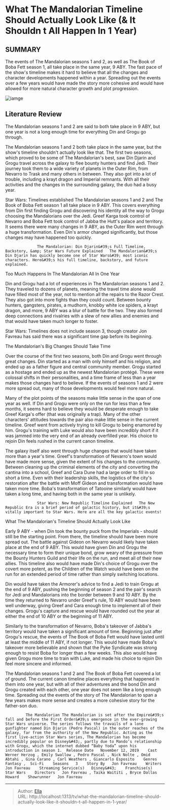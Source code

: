 # What The Mandalorian Timeline Should Actually Look Like (&amp; It Shouldn t All Happen In 1 Year)


## SUMMARY 



  The events of The Mandalorian seasons 1 and 2, as well as The Book of Boba Fett season 1, all take place in the same year, 9 ABY.   The fast pace of the show&#39;s timeline makes it hard to believe that all the changes and character developments happened within a year.   Spreading out the events over a few years would have made the story more cohesive and would have allowed for more natural character growth and plot progression.  

![iamge](https://static1.srcdn.com/wordpress/wp-content/uploads/2023/05/the-mandalorian-timeline-retcon-impossible-to-fix.JPG)

## Literature Review
The Mandalorian seasons 1 and 2 are said to both take place in 9 ABY, but one year is not a long enough time for everything Din and Grogu go through.




The Mandalorian seasons 1 and 2 both take place in the same year, but the show&#39;s timeline shouldn&#39;t actually look like that. The first two seasons, which proved to be some of The Mandalorian&#39;s best, saw Din Djarin and Grogu travel across the galaxy to flee bounty hunters and find Jedi. Their journey took them to a wide variety of planets in the Outer Rim, from Nevarro to Trask and many others in between. They also got into a lot of trouble, including a krayt dragon and Imperial remnants. With all their activities and the changes in the surrounding galaxy, the duo had a busy year.




Star Wars: Timelines established The Mandalorian seasons 1 and 2 and The Book of Boba Fett season 1 all take place in 9 ABY. This covers everything from Din first finding Grogu and discovering his identity all the way to Grogu choosing the Mandalorians over the Jedi. Greef Karga took control of Nevarro and Boba Fett took control of Jabba the Hutt&#39;s palace and territory. It seems there were many changes in 9 ABY, as the Outer Rim went through a huge transformation. Even Din&#39;s armor changed significantly, but those changes may have happened too quickly.

                  The Mandalorian: Din Djarin&#39;s Full Timeline, Backstory, &amp; Star Wars Future Explained   The Mandalorian&#39;s Din Djarin has quickly become one of Star Wars&#39; most iconic characters. Here&#39;s his full timeline, backstory, and future explained.    


 Too Much Happens In The Mandalorian All In One Year 
         




Din and Grogu had a lot of experiences in The Mandalorian seasons 1 and 2. They traveled to dozens of planets, meaning the travel time alone would have filled most of the year, not to mention all the repairs to the Razor Crest. They also got into more fights than they could count. Between bounty hunters, gangsters, pirates, a mudhorn, knobby white ice spiders, a krayt dragon, and more, 9 ABY was a blur of battle for the two. They also formed deep connections and rivalries with a slew of new allies and enemies and that would have taken much longer to foster.



Star Wars: Timelines does not include season 3, though creator Jon Favreau has said there was a significant time gap before its beginning.






 The Mandalorian&#39;s Big Changes Should Take Time 
         




Over the course of the first two seasons, both Din and Grogu went through great changes. Din started as a man with only himself and his religion, and ended up as a father figure and central community member. Grogu started as a hostage and ended up as the newest Mandalorian protégé. These were colossal shifts in their personalities, and a time frame of less than a year makes those changes hard to believe. If the events of seasons 1 and 2 were more spread out, many of those developments would feel more natural.

Many of the plot points of the seasons make little sense in the span of one year as well. If Din and Grogu were only on the run for less than a few months, it seems hard to believe they would be desperate enough to take Greef Karga&#39;s offer (that was originally a trap). Many of the other characters&#39; attitudes towards the pair also make little sense in the current timeline. Greef went from actively trying to kill Grogu to being enamored by him. Grogu&#39;s training with Luke would also have been incredibly short if it was jammed into the very end of an already overfilled year. His choice to rejoin Din feels rushed in the current canon timeline.




The galaxy itself also went through huge changes that would have taken more than a year&#39;s time. Greef&#39;s transformation of Nevarro&#39;s town would have made more sense, given the extent of his changes to the community. Between cleaning up the criminal elements of the city and converting the cantina into a school, Greef and Cara Dune had a large order to fill in so short a time. Even with their leadership skills, the logistics of the city&#39;s restoration after the battle with Moff Gideon and transformation would have taken more time. Boba&#39;s transformation of Tatooine similarly would have taken a long time, and having both in the same year is unlikely.

                  Star Wars: New Republic Timeline Explained   The New Republic Era is a brief period of galactic history, but it&#39;s vitally important to Star Wars. Here are all the key galactic events!    



 What The Mandalorian&#39;s Timeline Should Actually Look Like 
          




Early 9 ABY - when Din took the bounty puck from the Imperials - should still be the starting point. From there, the timeline should have been more spread out. The battle against Gideon on Nevarro would likely have taken place at the end of 9 ABY. This would have given Din and Grogu the necessary time to form their unique bond, grow weary of the pressure from the Bounty Hunters Guild and their life on the run, and meet all of their new allies. This timeline also would have made Din&#39;s choice of Grogu over the covert more potent, as the Children of the Watch would have been on the run for an extended period of time rather than simply switching locations.

Din would have taken the Armorer&#39;s advice to find a Jedi to train Grogu at the end of 9 ABY, pushing the beginning of season 2 and the pair&#39;s search for Jedi and Mandalorians into the border between 9 and 10 ABY. By the time they returned to Nevarro under Greef&#39;s rule, 10 ABY would have been well underway, giving Greef and Cara enough time to implement all of their changes. Grogu&#39;s capture and rescue would have rounded out the year at either the end of 10 ABY or the beginning of 11 ABY.




Similarly to the transformation of Nevarro, Boba&#39;s takeover of Jabba&#39;s territory would have taken a significant amount of time. Beginning just after Grogu&#39;s rescue, the events of The Book of Boba Fett would have lasted until at least the middle of 11 ABY, if not longer. This would have made Boba&#39;s takeover more believable and shown that the Pyke Syndicate was strong enough to resist Boba for longer than a few weeks. This also would have given Grogu more time to train with Luke, and made his choice to rejoin Din feel more sincere and informed.

The Mandalorian seasons 1 and 2 and The Book of Boba Fett covered a lot of ground. The current canon timeline places everything that happened in them into one year, but with all of their adventures and the bond Din and Grogu created with each other, one year does not seem like a long enough time. Spreading out the events of the story of The Mandalorian to span a few years makes more sense and creates a more cohesive story for the father-son duo.




             The Mandalorian The Mandalorian is set after the Empire&#39;s fall and before the First Order&#39;s emergence in the ever-growing Star Wars universe. The series follows the travails of a lone gunfighter named Din Djarin (Pedro Pascal) in the outer reaches of the galaxy, far from the authority of the New Republic. Acting as the first live-action Star Wars series, The Mandalorian has become incredibly popular on Disney&#43;, partly due to Mando’s relationship with Grogu, which the internet dubbed “Baby Yoda” upon his introduction in season 1.  Release Date   November 12, 2019    Cast   Werner Herzog , Emily Swallow , Pedro Pascal , Nick Nolte , Omid Abtahi , Gina Carano , Carl Weathers , Giancarlo Esposito    Genres   Fantasy ,  Sci-Fi    Seasons   3    Story By   Jon Favreau    Writers   Jon Favreau    Streaming Service(s)   Disney&#43;    Franchise(s)   Star Wars    Directors   Jon Favreau , Taika Waititi , Bryce Dallas Howard    Showrunner   Jon Favreau       


---

> Author: [Ella](https://instagram.hk.cn/)  
> URL: http://localhost:1313/tv/what-the-mandalorian-timeline-should-actually-look-like-it-shouldn-t-all-happen-in-1-year/  

